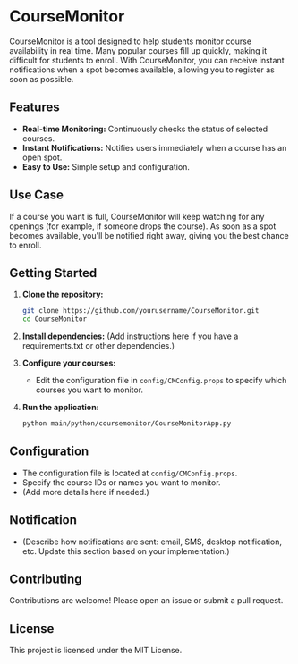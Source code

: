 # CourseMonitor

CourseMonitor is a tool designed to help students monitor course availability in real time. Many popular courses fill up quickly, making it difficult for students to enroll. With CourseMonitor, you can receive instant notifications when a spot becomes available, allowing you to register as soon as possible.

## Features

- **Real-time Monitoring:** Continuously checks the status of selected courses.
- **Instant Notifications:** Notifies users immediately when a course has an open spot.
- **Easy to Use:** Simple setup and configuration.

## Use Case

If a course you want is full, CourseMonitor will keep watching for any openings (for example, if someone drops the course). As soon as a spot becomes available, you'll be notified right away, giving you the best chance to enroll.

## Getting Started

1. **Clone the repository:**
   ```bash
   git clone https://github.com/yourusername/CourseMonitor.git
   cd CourseMonitor
   ```

2. **Install dependencies:**
   (Add instructions here if you have a requirements.txt or other dependencies.)

3. **Configure your courses:**
   - Edit the configuration file in `config/CMConfig.props` to specify which courses you want to monitor.

4. **Run the application:**
   ```bash
   python main/python/coursemonitor/CourseMonitorApp.py
   ```

## Configuration

- The configuration file is located at `config/CMConfig.props`.
- Specify the course IDs or names you want to monitor.
- (Add more details here if needed.)

## Notification

- (Describe how notifications are sent: email, SMS, desktop notification, etc. Update this section based on your implementation.)

## Contributing

Contributions are welcome! Please open an issue or submit a pull request.

## License

This project is licensed under the MIT License.